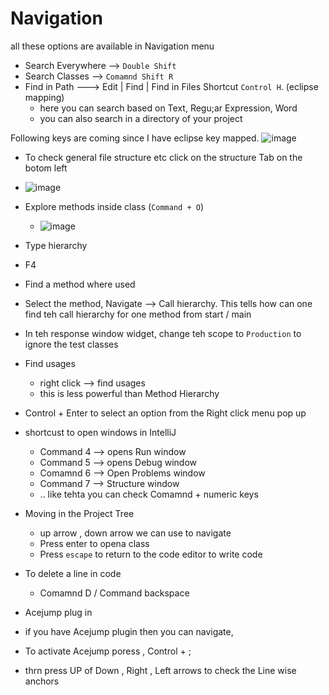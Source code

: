 # Navigation


all these options are available in Navigation menu 

- Search Everywhere  --> `Double Shift`
- Search Classes --> `Comamnd Shift R`
- Find in Path --->  Edit | Find | Find in Files Shortcut `Control H`. (eclipse mapping)
  - here you can search based on Text, Regu;ar Expression, Word
  - you can also search in a directory of your project

Following keys are coming since I have eclipse key mapped.
![image](https://github.com/atanumallik1/IntelliJ/assets/8110582/6129e757-2340-468b-95b1-46b50ee0707d)


- To check general file structure etc click on the structure Tab on the botom left 
- ![image](https://github.com/atanumallik1/IntelliJ/assets/8110582/d2f48ce0-181d-4bf8-b4bd-efd183a833c5)
- Explore methods inside class  (`Command + O`)
  -  ![image](https://github.com/atanumallik1/IntelliJ/assets/8110582/3eadcec8-d88e-42da-a033-4a5d76b6114f)
-  Type hierarchy 
  - F4
-  Find a method where used 
  - Select the method, Navigate --> Call hierarchy. This tells how can one find teh call hierarchy for one method from start / main 
  - In teh response window widget, change teh scope to `Production`  to ignore the test classes     

- Find usages 
  - right click --> find usages 
  - this is less powerful than Method Hierarchy
- Control + Enter to select an option from the Right click menu  pop up

- shortcust to open windows in IntelliJ
  - Command 4 --> opens Run window
  - Command 5 --> opens Debug window
  - Comamnd 6   --> Open Problems window
  - Command 7 --> Structure window
  - .. like tehta you can check Comamnd + numeric keys
  
  
  
- Moving in the Project Tree
  - up arrow , down arrow we can use to navigate 
  - Press enter to opena class 
  - Press `escape` to return to the code editor to write code 
- To delete a line in code 
  - Comamnd D  / Command backspace 


- Acejump plug in
 -   if you have Acejump plugin then you can navigate, 
 -   To activate Acejump poress , Control + ; 
 -   thrn press UP of Down , Right , Left  arrows to check the Line wise anchors
